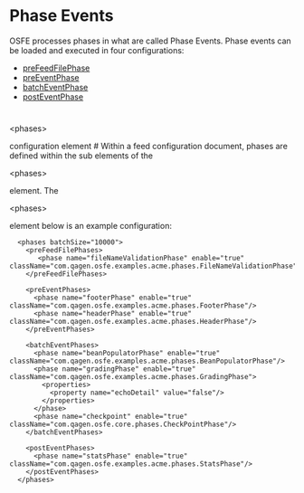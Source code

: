 # Phase Events #

OSFE processes phases in what are called Phase Events.  Phase events can be loaded and executed in four configurations:
  * [preFeedFilePhase](http://code.google.com/p/open-source-feed-engine/wiki/PreFeedFilePhase)
  * [preEventPhase](http://code.google.com/p/open-source-feed-engine/wiki/preEventPhase)
  * [batchEventPhase](http://code.google.com/p/open-source-feed-engine/wiki/batchEventPhase)
  * [postEventPhase](http://code.google.com/p/open-source-feed-engine/wiki/postEvenPhase)


# 

&lt;phases&gt;

 configuration element #
Within a feed configuration document, phases are defined within the sub elements of the 

&lt;phases&gt;

 element. The 

&lt;phases&gt;

 element below is an example configuration:
```
  <phases batchSize="10000">
    <preFeedFilePhases>
       <phase name="fileNameValidationPhase" enable="true" className="com.qagen.osfe.examples.acme.phases.FileNameValidationPhase"/>
    </preFeedFilePhases>

    <preEventPhases>
      <phase name="footerPhase" enable="true" className="com.qagen.osfe.examples.acme.phases.FooterPhase"/>
      <phase name="headerPhase" enable="true" className="com.qagen.osfe.examples.acme.phases.HeaderPhase"/>
    </preEventPhases>

    <batchEventPhases>
      <phase name="beanPopulatorPhase" enable="true" className="com.qagen.osfe.examples.acme.phases.BeanPopulatorPhase"/>
      <phase name="gradingPhase" enable="true" className="com.qagen.osfe.examples.acme.phases.GradingPhase">
        <properties>
          <property name="echoDetail" value="false"/>
        </properties>
      </phase>
      <phase name="checkpoint" enable="true" className="com.qagen.osfe.core.phases.CheckPointPhase"/>
    </batchEventPhases>

    <postEventPhases>
      <phase name="statsPhase" enable="true" className="com.qagen.osfe.examples.acme.phases.StatsPhase"/>
    </postEventPhases>
  </phases>

```